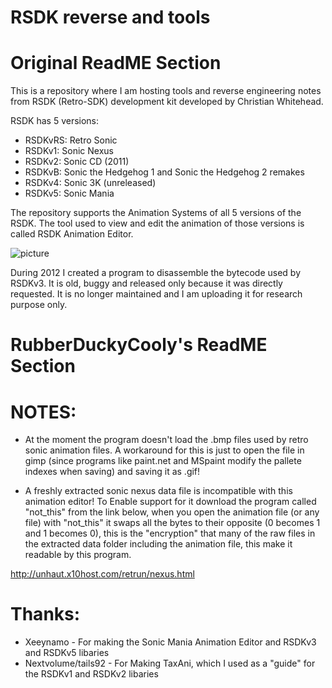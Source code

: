 # RSDK reverse and tools

# Original ReadME Section

This is a repository where I am hosting tools and reverse engineering notes from RSDK (Retro-SDK) development kit developed by Christian Whitehead.

RSDK has 5 versions:
* RSDKvRS: Retro Sonic
* RSDKv1: Sonic Nexus
* RSDKv2: Sonic CD (2011)
* RSDKvB: Sonic the Hedgehog 1 and Sonic the Hedgehog 2 remakes
* RSDKv4: Sonic 3K (unreleased)
* RSDKv5: Sonic Mania

The repository supports the Animation Systems of all 5 versions of the RSDK. The tool used to view and edit the animation of those versions is called RSDK Animation Editor.

![picture](http://www.lucianociccariello.com/Content/images/portfolio/projects/rsdk1.png)

During 2012 I created a program to disassemble the bytecode used by RSDKv3. It is old, buggy and released only because it was directly requested. It is no longer maintained and I am uploading it for research purpose only.

# RubberDuckyCooly's ReadME Section

# NOTES:

- At the moment the program doesn't load the .bmp files used by retro sonic animation files. A workaround for this is just to open the file in gimp (since programs like paint.net and MSpaint modify the pallete indexes when saving) and saving it as .gif!

- A freshly extracted sonic nexus data file is incompatible with this animation editor! To Enable support for it download the program called "not_this" from the link below, when you open the animation file (or any file) with "not_this" it swaps all the bytes to their opposite (0 becomes 1 and 1 becomes 0), this is the "encryption" that many of the raw files in the extracted data folder including the animation file, this make it readable by this program.

http://unhaut.x10host.com/retrun/nexus.html

# Thanks:
- Xeeynamo - For making the Sonic Mania Animation Editor and RSDKv3 and RSDKv5 libaries
- Nextvolume/tails92 - For Making TaxAni, which I used as a "guide" for the RSDKv1 and RSDKv2 libaries

